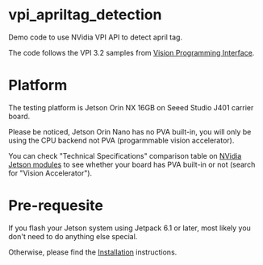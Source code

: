 # vpi_apriltag_detection
Demo code to use NVidia VPI API to detect april tag. 

The code follows the VPI 3.2 samples from [Vision Programming Interface](https://docs.nvidia.com/vpi/samples.html). 


# Platform
The testing platform is Jetson Orin NX 16GB on Seeed Studio J401 carrier board. 

Please be noticed, Jetson Orin Nano has no PVA built-in, you will only be using the CPU backend not PVA (progarmmable vision accelerator). 

You can check "Technical Specifications" comparison table on [NVidia Jetson modules](https://developer.nvidia.com/embedded/jetson-modules) to see whether your board has PVA built-in or not (search for "Vision Accelerator"). 


# Pre-requesite
If you flash your Jetson system using Jetpack 6.1 or later, most likely you don't need to do anything else special.

Otherwise, please find the [Installation](https://docs.nvidia.com/vpi/installation.html) instructions.
